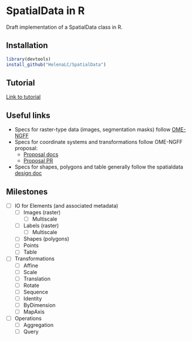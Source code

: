 # SpatialData in R

Draft implementation of a SpatialData class in R.

## Installation

```r
library(devtools)
install_github("HelenaLC/SpatialData")
```

## Tutorial

[Link to tutorial][]

## Useful links
- Specs for raster-type data (images, segmentation masks) follow [OME-NGFF][]
- Specs for coordinate systems and transformations follow OME-NGFF proposal:
    - [Proposal docs][]
    - [Proposal PR][]
- Specs for shapes, polygons and table generally follow the spatialdata [design doc][]

## Milestones
- [ ] IO for Elements (and associated metadata)
  - [ ] Images (raster)
    - [ ] Multiscale
  - [ ] Labels (raster)
    - [ ] Multiscale
  - [ ] Shapes (polygons)
  - [ ] Points
  - [ ] Table

- [ ] Transformations
  - [ ] Affine
  - [ ] Scale
  - [ ] Translation
  - [ ] Rotate
  - [ ] Sequence
  - [ ] Identity
  - [ ] ByDimension
  - [ ] MapAxis

- [ ] Operations
  - [ ] Aggregation
  - [ ] Query

<!-- Links -->
[Link to tutorial]: https://htmlpreview.github.io/?https://github.com/HelenaLC/SpatialData/blob/devel/inst/SpatialData.html
[OME-NGFF]: https://ngff.openmicroscopy.org/latest/
[Proposal docs]: http://api.csswg.org/bikeshed/?url=https://raw.githubusercontent.com/ome/ngff/b92f540dc95440f2d6b7012185b09c2b862aa744/latest/index.bs
[Proposal PR]:https://github.com/ome/ngff/pull/138
[design doc]: https://spatialdata.scverse.org/en/latest/design_doc.html
